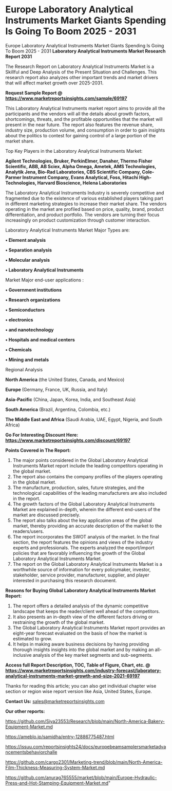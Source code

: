 # Europe Laboratory Analytical Instruments Market Giants Spending Is Going To Boom 2025 - 2031
Europe Laboratory Analytical Instruments Market Giants Spending Is Going To Boom 2025 - 2031
<strong>Laboratory Analytical Instruments Market Research Report 2031</strong>

The Research Report on Laboratory Analytical Instruments Market is a Skillful and Deep Analysis of the Present Situation and Challenges. This research report also analyzes other important trends and market drivers that will affect market growth over 2025-2031.

<strong>Request Sample Report @ <a href=https://www.marketreportsinsights.com/sample/69197>https://www.marketreportsinsights.com/sample/69197</a></strong>

This Laboratory Analytical Instruments market report aims to provide all the participants and the vendors will all the details about growth factors, shortcomings, threats, and the profitable opportunities that the market will present in the near future. The report also features the revenue share, industry size, production volume, and consumption in order to gain insights about the politics to contest for gaining control of a large portion of the market share.

Top Key Players in the Laboratory Analytical Instruments Market:

<strong>Agilent Technologies, Bruker, PerkinElmer, Danaher, Thermo Fisher Scientific, ABB, AB Sciex, Alpha Omega, Ametek, AMS Technologies, Analytik Jena, Bio-Rad Laboratories, CBS Scientific Company, Cole-Parmer Instrument Company, Evans Analytical, Foss, Hitachi High-Technologies, Harvard Bioscience, Helena Laboratories</strong>

The Laboratory Analytical Instruments Industry is severely competitive and fragmented due to the existence of various established players taking part in different marketing strategies to increase their market share. The vendors operating in the market are profiled based on price, quality, brand, product differentiation, and product portfolio. The vendors are turning their focus increasingly on product customization through customer interaction.

Laboratory Analytical Instruments Market Major Types are:

<strong>• Element analysis

• Separation analysis

• Molecular analysis

• Laboratory Analytical Instruments</strong>

Market Major end-user applications :

<strong>• Government institutions

• Research organizations

• Semiconductors

• electronics

• and nanotechnology

• Hospitals and medical centers

• Chemicals

• Mining and metals</strong>

Regional Analysis

</u><strong><b>North America</b></strong> (the United States, Canada, and Mexico)

<strong><b>Europe </b></strong>(Germany, France, UK, Russia, and Italy)

<strong><b>Asia-Pacific</b></strong> (China, Japan, Korea, India, and Southeast Asia)

<strong><b>South America</b></strong> (Brazil, Argentina, Colombia, etc.)

<strong><b>The Middle East and Africa</b></strong> (Saudi Arabia, UAE, Egypt, Nigeria, and South Africa)

<strong>Go For Interesting Discount Here: <a href=https://www.marketreportsinsights.com/discount/69197>https://www.marketreportsinsights.com/discount/69197</a></strong>

<strong>Points Covered in The Report:</strong>
<ol>
  <li>The major points considered in the Global Laboratory Analytical Instruments Market report include the leading competitors operating in the global market.</li>
  <li>The report also contains the company profiles of the players operating in the global market.</li>
  <li>The manufacture, production, sales, future strategies, and the technological capabilities of the leading manufacturers are also included in the report.</li>
  <li>The growth factors of the Global Laboratory Analytical Instruments Market are explained in-depth, wherein the different end-users of the market are discussed precisely.</li>
  <li>The report also talks about the key application areas of the global market, thereby providing an accurate description of the market to the readers/users.</li>
  <li>The report incorporates the SWOT analysis of the market. In the final section, the report features the opinions and views of the industry experts and professionals. The experts analyzed the export/import policies that are favorably influencing the growth of the Global Laboratory Analytical Instruments Market.</li>
  <li>The report on the Global Laboratory Analytical Instruments Market is a worthwhile source of information for every policymaker, investor, stakeholder, service provider, manufacturer, supplier, and player interested in purchasing this research document.</li>
</ol>
<strong>Reasons for Buying Global Laboratory Analytical Instruments Market Report:</strong>

<ol>
  <li>The report offers a detailed analysis of the dynamic competitive landscape that keeps the reader/client well ahead of the competitors.</li>
  <li>It also presents an in-depth view of the different factors driving or restraining the growth of the global market.</li>
  <li>The Global Laboratory Analytical Instruments Market report provides an eight-year forecast evaluated on the basis of how the market is estimated to grow.</li>
  <li>It helps in making aware business decisions by having providing thorough insights insights into the global market and by making an all-inclusive analysis of the key market segments and sub-segments.</li>
</ol>
<strong>Access full Report Description, TOC, Table of Figure, Chart, etc. @ <a href=https://www.marketreportsinsights.com/industry-forecast/laboratory-analytical-instruments-market-growth-and-size-2021-69197>https://www.marketreportsinsights.com/industry-forecast/laboratory-analytical-instruments-market-growth-and-size-2021-69197</a></strong>


Thanks for reading this article; you can also get individual chapter wise section or region wise report version like Asia, United States, Europe.

<strong>Contact Us:</strong>
sales@marketreportsinsights.com

<strong>Our other reports:</strong>

<a href=https://github.com/Siya23553/Research/blob/main/North-America-Bakery-Equipment-Market.md>https://github.com/Siya23553/Research/blob/main/North-America-Bakery-Equipment-Market.md</a>

<a href=https://ameblo.jp/samidha/entry-12886775487.html>https://ameblo.jp/samidha/entry-12886775487.html</a>

<a href=https://issuu.com/reportsinsights24/docs/europebeamsamplersmarketadvancementsbehaviorchalle>https://issuu.com/reportsinsights24/docs/europebeamsamplersmarketadvancementsbehaviorchalle</a>

<a href=https://github.com/cargo2301/Marketing-trend/blob/main/North-America-Film-Thickness-Measuring-System-Market.md>https://github.com/cargo2301/Marketing-trend/blob/main/North-America-Film-Thickness-Measuring-System-Market.md</a>

<a href=https://github.com/anurag765555/market/blob/main/Europe-Hydraulic-Press-and-Hot-Stamping-Equipment-Market.md>https://github.com/anurag765555/market/blob/main/Europe-Hydraulic-Press-and-Hot-Stamping-Equipment-Market.md</a>"
